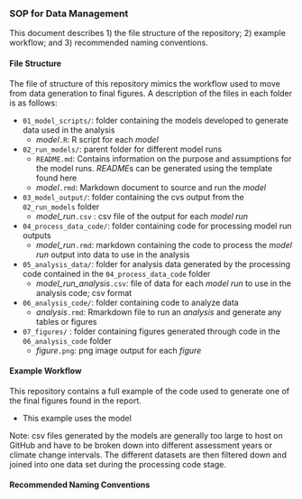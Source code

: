 ### SOP for Data Management

This document describes 1) the file structure of the repository; 2) example workflow; and 3) recommended naming conventions. 

#### File Structure

The file of structure of this repository mimics the workflow used to move from data generation to final figures. A description of the files in each folder is as follows:

- `01_model_scripts/`: folder containing the models developed to generate data used in the analysis
  - *model*`.R`: R script for each *model* 
- `02_run_models/`: parent folder for different model runs 
  - `README.md`: Contains information on the purpose and assumptions for the model runs. *README*s can be generated using the template found here
  - *model*`.rmd`: Markdown document to source and run the *model*
- `03_model_output/`: folder containing the cvs output from the `02_run_models` folder
  - *model_run*`.csv` : csv file of the output for each *model run*
- `04_process_data_code/`: folder containing code for processing model run outputs
  - *model_run*`.rmd`: markdown containing the code to process the *model run* output into data to use in the analysis
- `05_analysis_data/`: folder for analysis data generated by the processing code contained in the `04_process_data_code` folder
  - *model_run_analysis*`.csv`: file of data for each *model run* to use in the analysis code; csv format
- `06_analysis_code/`: folder containing code to analyze data 
  - *analysis*`.rmd`: Rmarkdown file to run an *analysis* and generate any tables or figures
- `07_figures/` : folder containing figures generated through code in the `06_analysis_code` folder
  - *figure*`.png`: png image output for each *figure* 

#### Example Workflow

This repository contains a full example of the code used to generate one of the final figures found in the report. 

- This example uses the model

Note: csv files generated by the models are generally too large to host on GitHub and have to be broken down into different assessment years or climate change intervals. The different datasets are then filtered down and joined into one data set during the processing code stage.  
    
#### Recommended Naming Conventions